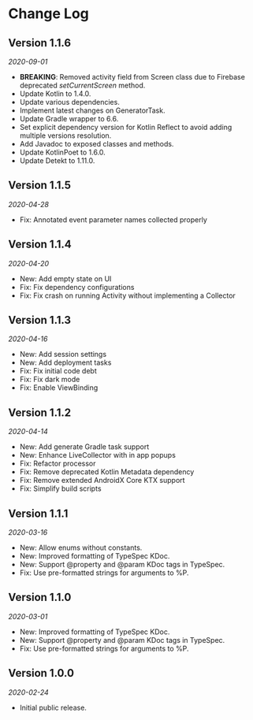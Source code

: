 Change Log
==========

## Version 1.1.6

_2020-09-01_

 * **BREAKING**: Removed activity field from Screen class due to Firebase deprecated _setCurrentScreen_ method.
 * Update Kotlin to 1.4.0.
 * Update various dependencies.
 * Implement latest changes on GeneratorTask.
 * Update Gradle wrapper to 6.6.
 * Set explicit dependency version for Kotlin Reflect to avoid adding multiple versions resolution.
 * Add Javadoc to exposed classes and methods.
 * Update KotlinPoet to 1.6.0.
 * Update Detekt to 1.11.0.

## Version 1.1.5

_2020-04-28_

 * Fix: Annotated event parameter names collected properly

## Version 1.1.4

_2020-04-20_

 * New: Add empty state on UI
 * Fix: Fix dependency configurations
 * Fix: Fix crash on running Activity without implementing a Collector

## Version 1.1.3

_2020-04-16_

 * New: Add session settings
 * New: Add deployment tasks
 * Fix: Fix initial code debt
 * Fix: Fix dark mode
 * Fix: Enable ViewBinding

## Version 1.1.2

_2020-04-14_

 * New: Add generate Gradle task support
 * New: Enhance LiveCollector with in app popups
 * Fix: Refactor processor
 * Fix: Remove deprecated Kotlin Metadata dependency
 * Fix: Remove extended AndroidX Core KTX support
 * Fix: Simplify build scripts

## Version 1.1.1

_2020-03-16_

 * New: Allow enums without constants.
 * New: Improved formatting of TypeSpec KDoc.
 * New: Support @property and @param KDoc tags in TypeSpec.
 * Fix: Use pre-formatted strings for arguments to %P.

## Version 1.1.0

_2020-03-01_

 * New: Improved formatting of TypeSpec KDoc.
 * New: Support @property and @param KDoc tags in TypeSpec.
 * Fix: Use pre-formatted strings for arguments to %P.

## Version 1.0.0

_2020-02-24_

 * Initial public release.